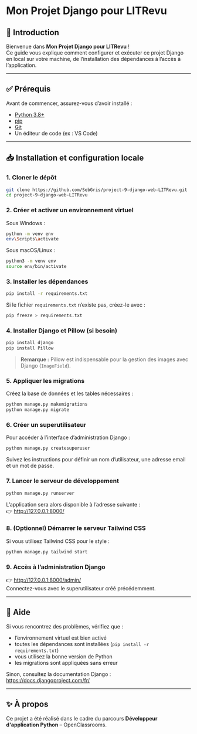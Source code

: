 # Mon Projet Django pour LITRevu

## 🚀 Introduction

Bienvenue dans **Mon Projet Django pour LITRevu** !  
Ce guide vous explique comment configurer et exécuter ce projet Django en local sur votre machine, de l’installation des dépendances à l’accès à l’application.

---

## ✅ Prérequis

Avant de commencer, assurez-vous d’avoir installé :

- [Python 3.8+](https://www.python.org/downloads/)
- [pip](https://pip.pypa.io/en/stable/installation/)
- [Git](https://git-scm.com/)
- Un éditeur de code (ex : VS Code)

---

## 📥 Installation et configuration locale

### 1. Cloner le dépôt

```bash
git clone https://github.com/SebGris/project-9-django-web-LITRevu.git
cd project-9-django-web-LITRevu
```

### 2. Créer et activer un environnement virtuel

Sous Windows :
```bash
python -m venv env
env\Scripts\activate
```
Sous macOS/Linux :
```bash
python3 -m venv env
source env/bin/activate
```

### 3. Installer les dépendances

```bash
pip install -r requirements.txt
```

Si le fichier `requirements.txt` n’existe pas, créez-le avec :
```bash
pip freeze > requirements.txt
```

### 4. Installer Django et Pillow (si besoin)

```bash
pip install django
pip install Pillow
```
> **Remarque :** Pillow est indispensable pour la gestion des images avec Django (`ImageField`).

### 5. Appliquer les migrations

Créez la base de données et les tables nécessaires :
```bash
python manage.py makemigrations
python manage.py migrate
```

### 6. Créer un superutilisateur

Pour accéder à l’interface d’administration Django :
```bash
python manage.py createsuperuser
```
Suivez les instructions pour définir un nom d’utilisateur, une adresse email et un mot de passe.

### 7. Lancer le serveur de développement

```bash
python manage.py runserver
```
L’application sera alors disponible à l’adresse suivante :  
👉 http://127.0.0.1:8000/

### 8. (Optionnel) Démarrer le serveur Tailwind CSS

Si vous utilisez Tailwind CSS pour le style :
```bash
python manage.py tailwind start
```

### 9. Accès à l’administration Django

👉 http://127.0.0.1:8000/admin/  
Connectez-vous avec le superutilisateur créé précédemment.

---

## 📄 Aide

Si vous rencontrez des problèmes, vérifiez que :
- l’environnement virtuel est bien activé
- toutes les dépendances sont installées (`pip install -r requirements.txt`)
- vous utilisez la bonne version de Python
- les migrations sont appliquées sans erreur

Sinon, consultez la documentation Django : https://docs.djangoproject.com/fr/

---

## ✨ À propos

Ce projet a été réalisé dans le cadre du parcours **Développeur d'application Python** – OpenClassrooms.
